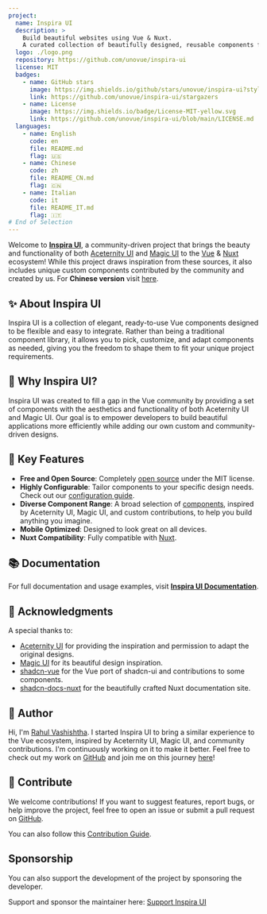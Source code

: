 ```yaml
---
project:
  name: Inspira UI
  description: >
    Build beautiful websites using Vue & Nuxt.
    A curated collection of beautifully designed, reusable components for Vue & Nuxt.
  logo: ./logo.png
  repository: https://github.com/unovue/inspira-ui
  license: MIT
  badges:
    - name: GitHub stars
      image: https://img.shields.io/github/stars/unovue/inspira-ui?style=social
      link: https://github.com/unovue/inspira-ui/stargazers
    - name: License
      image: https://img.shields.io/badge/License-MIT-yellow.svg
      link: https://github.com/unovue/inspira-ui/blob/main/LICENSE.md
  languages:
    - name: English
      code: en
      file: README.md
      flag: 🇺🇸
    - name: Chinese
      code: zh
      file: README_CN.md
      flag: 🇨🇳
    - name: Italian
      code: it
      file: README_IT.md
      flag: 🇮🇹
# End of Selection
---
```


Welcome to [**Inspira UI**](https://inspira-ui.com), a community-driven project that brings the beauty and functionality of both [Aceternity UI](https://ui.aceternity.com) and [Magic UI](https://magicui.design) to the [Vue](https://vuejs.org) & [Nuxt](https://nuxt.com) ecosystem! While this project draws inspiration from these sources, it also includes unique custom components contributed by the community and created by us.
For **Chinese version** visit [here](README_CN.md).

## ✨ About Inspira UI

Inspira UI is a collection of elegant, ready-to-use Vue components designed to be flexible and easy to integrate. Rather than being a traditional component library, it allows you to pick, customize, and adapt components as needed, giving you the freedom to shape them to fit your unique project requirements.

## 🚀 Why Inspira UI?

Inspira UI was created to fill a gap in the Vue community by providing a set of components with the aesthetics and functionality of both Aceternity UI and Magic UI. Our goal is to empower developers to build beautiful applications more efficiently while adding our own custom and community-driven designs.

## 🎯 Key Features

- **Free and Open Source**: Completely [open source](https://github.com/unovue/inspira-ui) under the MIT license.
- **Highly Configurable**: Tailor components to your specific design needs. Check out our [configuration guide](/api/configuration).
- **Diverse Component Range**: A broad selection of [components](/components), inspired by Aceternity UI, Magic UI, and custom contributions, to help you build anything you imagine.
- **Mobile Optimized**: Designed to look great on all devices.
- **Nuxt Compatibility**: Fully compatible with [Nuxt](https://nuxt.com).

## 📚 Documentation

For full documentation and usage examples, visit [**Inspira UI Documentation**](https://inspira-ui.com).

## 🙏 Acknowledgments

A special thanks to:

- [Aceternity UI](https://ui.aceternity.com) for providing the inspiration and permission to adapt the original designs.
- [Magic UI](https://magicui.design) for its beautiful design inspiration.
- [shadcn-vue](https://www.shadcn-vue.com) for the Vue port of shadcn-ui and contributions to some components.
- [shadcn-docs-nuxt](https://github.com/ZTL-UwU/shadcn-docs-nuxt) for the beautifully crafted Nuxt documentation site.

## 👤 Author

Hi, I'm [Rahul Vashishtha](https://rahulv.dev). I started Inspira UI to bring a similar experience to the Vue ecosystem, inspired by Aceternity UI, Magic UI, and community contributions. I'm continuously working on it to make it better. Feel free to check out my work on [GitHub](https://github.com/rahul-vashishtha) and join me on this journey [here](https://github.com/unovue/inspira-ui)!

## 🌟 Contribute

We welcome contributions! If you want to suggest features, report bugs, or help improve the project, feel free to open an issue or submit a pull request on [GitHub](https://github.com/unovue/inspira-ui).

You can also follow this [Contribution Guide](https://inspira-ui.com/getting-started/contribution).

## Sponsorship

You can also support the development of the project by sponsoring the developer.

Support and sponsor the maintainer here: [Support Inspira UI](https://github.com/sponsors/rahul-vashishtha)
